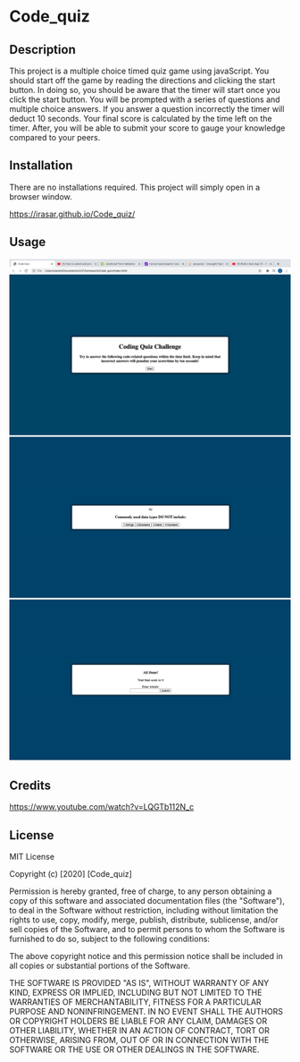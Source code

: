 # Code_quiz

## Description 

This project is a multiple choice timed quiz game using javaScript. You should start off the game by reading the directions and clicking the start button. In doing so, you should be aware that the timer will start once you click the start button. You will be prompted with a series of questions and multiple choice answers. If you answer a question incorrectly the timer will deduct 10 seconds. Your final score is calculated by the time left on the timer. After, you will be able to submit your score to gauge your knowledge compared to your peers. 



## Installation

There are no installations required. This project will simply open in a browser window.

 https://irasar.github.io/Code_quiz/

## Usage 
 
![alt text](assets/quiz.png)
![alt text](assets/ques.png)
![alt text](assets/hs.png)


## Credits


https://www.youtube.com/watch?v=LQGTb112N_c


## License

MIT License

Copyright (c) [2020] [Code_quiz]

Permission is hereby granted, free of charge, to any person obtaining a copy of this software and associated documentation files (the "Software"), to deal in the Software without restriction, including without limitation the rights to use, copy, modify, merge, publish, distribute, sublicense, and/or sell copies of the Software, and to permit persons to whom the Software is furnished to do so, subject to the following conditions:

The above copyright notice and this permission notice shall be included in all copies or substantial portions of the Software.

THE SOFTWARE IS PROVIDED "AS IS", WITHOUT WARRANTY OF ANY KIND, EXPRESS OR IMPLIED, INCLUDING BUT NOT LIMITED TO THE WARRANTIES OF MERCHANTABILITY, FITNESS FOR A PARTICULAR PURPOSE AND NONINFRINGEMENT. IN NO EVENT SHALL THE AUTHORS OR COPYRIGHT HOLDERS BE LIABLE FOR ANY CLAIM, DAMAGES OR OTHER LIABILITY, WHETHER IN AN ACTION OF CONTRACT, TORT OR OTHERWISE, ARISING FROM, OUT OF OR IN CONNECTION WITH THE SOFTWARE OR THE USE OR OTHER DEALINGS IN THE SOFTWARE.







